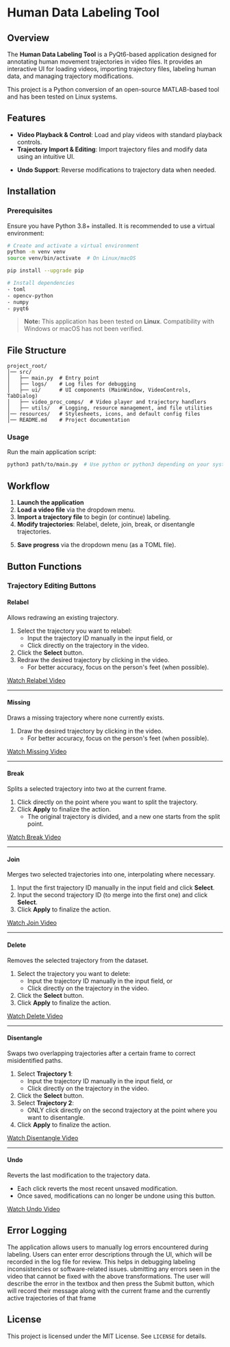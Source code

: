 # Human Data Labeling Tool

## Overview
The **Human Data Labeling Tool** is a PyQt6-based application designed for annotating human movement trajectories in video files. It provides an interactive UI for loading videos, importing trajectory files, labeling human data, and managing trajectory modifications.

This project is a Python conversion of an open-source MATLAB-based tool and has been tested on Linux systems.

## Features
- **Video Playback & Control**: Load and play videos with standard playback controls.
- **Trajectory Import & Editing**: Import trajectory files and modify data using an intuitive UI.
<!-- - **Human Labeling**: Assign context labels (e.g., Adults, Children, Elderly) to detected trajectories. -->
- **Undo Support**: Reverse modifications to trajectory data when needed.

## Installation
### Prerequisites
Ensure you have Python 3.8+ installed. It is recommended to use a virtual environment:

```sh
# Create and activate a virtual environment
python -m venv venv
source venv/bin/activate  # On Linux/macOS

pip install --upgrade pip

# Install dependencies
- toml
- opencv-python
- numpy
- pyqt6
```

> **Note:** This application has been tested on **Linux**. Compatibility with Windows or macOS has not been verified.


## File Structure
```
project_root/
│── src/
│   ├── main.py  # Entry point
│   ├── logs/    # Log files for debugging
│   ├── ui/      # UI components (MainWindow, VideoControls, TabDialog)
│   ├── video_proc_comps/  # Video player and trajectory handlers
│   ├── utils/   # Logging, resource management, and file utilities
│── resources/   # Stylesheets, icons, and default config files
│── README.md    # Project documentation
```

### Usage
Run the main application script:
```sh
python3 path/to/main.py  # Use python or python3 depending on your system
```

## Workflow
1. **Launch the application**
2. **Load a video file** via the dropdown menu.
3. **Import a trajectory file** to begin (or continue) labeling.
4. **Modify trajectories**: Relabel, delete, join, break, or disentangle trajectories.
<!-- 5. **Assign human context labels** to each detected trajectory. -->
5. **Save progress** via the dropdown menu (as a TOML file).

## Button Functions

### Trajectory Editing Buttons

#### **Relabel**
Allows redrawing an existing trajectory. 
1. Select the trajectory you want to relabel:
   - Input the trajectory ID manually in the input field, or 
   - Click directly on the trajectory in the video. 
2. Click the **Select** button. 
3. Redraw the desired trajectory by clicking in the video. 
   - For better accuracy, focus on the person's feet (when possible).

[Watch Relabel Video](videos/relabel.mp4)

---

#### **Missing**
Draws a missing trajectory where none currently exists. 
1. Draw the desired trajectory by clicking in the video. 
   - For better accuracy, focus on the person's feet (when possible). 

[Watch Missing Video](videos/missing.mp4)

---

#### **Break**
Splits a selected trajectory into two at the current frame. 
1. Click directly on the point where you want to split the trajectory. 
2. Click **Apply** to finalize the action. 
   - The original trajectory is divided, and a new one starts from the split point. 

[Watch Break Video](videos/break.mp4)

---

#### **Join**
Merges two selected trajectories into one, interpolating where necessary. 
1. Input the first trajectory ID manually in the input field and click **Select**. 
2. Input the second trajectory ID (to merge into the first one) and click **Select**. 
3. Click **Apply** to finalize the action. 

[Watch Join Video](videos/join.mp4)

---

#### **Delete**
Removes the selected trajectory from the dataset. 
1. Select the trajectory you want to delete:
   - Input the trajectory ID manually in the input field, or 
   - Click directly on the trajectory in the video. 
2. Click the **Select** button. 
3. Click **Apply** to finalize the action. 

[Watch Delete Video](videos/delete.mp4)

---

#### **Disentangle**
Swaps two overlapping trajectories after a certain frame to correct misidentified paths. 
1. Select **Trajectory 1**:
   - Input the trajectory ID manually in the input field, or 
   - Click directly on the trajectory in the video. 
2. Click the **Select** button. 
3. Select **Trajectory 2**:
   - ONLY click directly on the second trajectory at the point where you want to disentangle. 
4. Click **Apply** to finalize the action. 

[Watch Disentangle Video](videos/disentangle.mp4)

---

#### **Undo**
Reverts the last modification to the trajectory data. 
- Each click reverts the most recent unsaved modification. 
- Once saved, modifications can no longer be undone using this button. 

[Watch Undo Video](videos/undo.mp4)


## Error Logging
The application allows users to manually log errors encountered during labeling. Users can enter error descriptions through the UI, which will be recorded in the log file for review. This helps in debugging labeling inconsistencies or software-related issues. ubmitting any errors seen in the video that cannot be fixed with the above transformations. The user will describe the error in the textbox and then press the Submit button, which will record their message along with the current frame and the currently active trajectories of that frame


## License
This project is licensed under the MIT License. See `LICENSE` for details.

